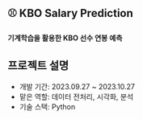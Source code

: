 ## ⚾ KBO Salary Prediction 
**기계학습을 활용한 KBO 선수 연봉 예측**
## 프로젝트 설명
- 개발 기간: 2023.09.27 ~ 2023.10.27
- 맡은 역할: 데이터 전처리, 시각화, 분석
- 기술 스택: Python
